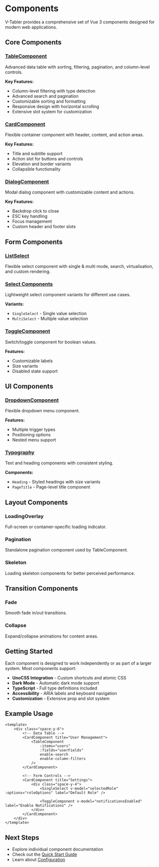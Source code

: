 # Components

V-Tabler provides a comprehensive set of Vue 3 components designed for modern web applications.

## Core Components

### [TableComponent](/components/table-component)

Advanced data table with sorting, filtering, pagination, and column-level controls.

**Key Features:**

- Column-level filtering with type detection
- Advanced search and pagination
- Customizable sorting and formatting
- Responsive design with horizontal scrolling
- Extensive slot system for customization

### [CardComponent](/components/card-component)

Flexible container component with header, content, and action areas.

**Key Features:**

- Title and subtitle support
- Action slot for buttons and controls
- Elevation and border variants
- Collapsible functionality

### [DialogComponent](/components/dialog-component)

Modal dialog component with customizable content and actions.

**Key Features:**

- Backdrop click to close
- ESC key handling
- Focus management
- Custom header and footer slots

## Form Components

### [ListSelect](/components/listselect.md)

Flexible select component with single & multi mode, search, virtualisation, and custom rendering.

### [Select Components](/components/select-components)

Lightweight select component variants for different use cases.

**Variants:**

- `SingleSelect` - Single value selection
- `MultiSelect` - Multiple value selection

### [ToggleComponent](/components/toggle-component)

Switch/toggle component for boolean values.

**Features:**

- Customizable labels
- Size variants
- Disabled state support

## UI Components

### [DropdownComponent](/components/dropdown-component)

Flexible dropdown menu component.

**Features:**

- Multiple trigger types
- Positioning options
- Nested menu support

### [Typography](/components/typography)

Text and heading components with consistent styling.

**Components:**

- `Heading` - Styled headings with size variants
- `PageTitle` - Page-level title component

## Layout Components

### LoadingOverlay

Full-screen or container-specific loading indicator.

### Pagination

Standalone pagination component used by TableComponent.

### Skeleton

Loading skeleton components for better perceived performance.

## Transition Components

### Fade

Smooth fade in/out transitions.

### Collapse

Expand/collapse animations for content areas.

## Getting Started

Each component is designed to work independently or as part of a larger system. Most components support:

- **UnoCSS Integration** - Custom shortcuts and atomic CSS
- **Dark Mode** - Automatic dark mode support
- **TypeScript** - Full type definitions included
- **Accessibility** - ARIA labels and keyboard navigation
- **Customization** - Extensive prop and slot system

## Example Usage

```vue
<template>
    <div class="space-y-6">
        <!-- Data Table -->
        <CardComponent title="User Management">
            <TableComponent
                :items="users"
                :fields="userFields"
                enable-search
                enable-column-filters
            />
        </CardComponent>

        <!-- Form Controls -->
        <CardComponent title="Settings">
            <div class="space-y-4">
                <SingleSelect v-model="selectedRole" :options="roleOptions" label="Default Role" />

                <ToggleComponent v-model="notificationsEnabled" label="Enable Notifications" />
            </div>
        </CardComponent>
    </div>
</template>
```

## Next Steps

- Explore individual component documentation
- Check out the [Quick Start Guide](/guide/quick-start)
- Learn about [Configuration](/guide/configuration)
